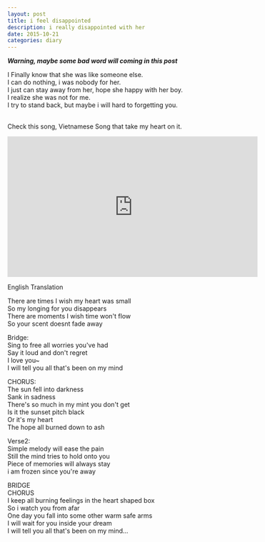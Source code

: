 ```yaml
---
layout: post
title: i feel disappointed
description: i really disappointed with her
date: 2015-10-21
categories: diary
---
```

***Warning, maybe some bad word will coming in this post***

I Finally know that she was like someone else. <br>
I can do nothing, i was nobody for her. <br>
I just can stay away from her, hope she happy with her boy. <br>
I realize she was not for me. <br>
I try to stand back, but maybe i will hard to forgetting you. <br><br>

Check this song, Vietnamese Song that take my heart on it.

<iframe width="560" height="315" src="https://www.youtube-nocookie.com/embed/HzLYxorwFKI" frameborder="0" allowfullscreen></iframe>

English Translation

There are times I wish my heart was small <br>
So my longing for you disappears <br>
There are moments I wish time won't flow <br>
So your scent doesnt fade away

Bridge: <br>
Sing to free all worries you've had <br>
Say it loud and don't regret <br>
I love you~ <br>
I will tell you all that's been on my mind

CHORUS: <br>
The sun fell into darkness <br>
Sank in sadness <br>
There's so much in my mint you don't get <br>
Is it the sunset pitch black <br>
Or it's my heart <br>
The hope all burned down to ash

Verse2: <br>
Simple melody will ease the pain <br>
Still the mind tries to hold onto you <br>
Piece of memories will always stay <br>
i am frozen since you're away

BRIDGE <br>
CHORUS <br>
I keep all burning feelings in the heart shaped box <br>
So i watch you from afar <br>
One day you fall into some other warm safe arms <br>
I will wait for you inside your dream <br>
I will tell you all that's been on my mind...
